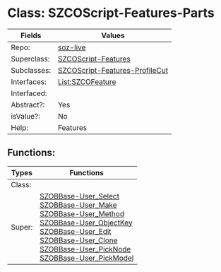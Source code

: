 
# Class:	SZCOScript-Features-Parts

| Fields | Values |
| --------- | --------- |
| Repo: | [soz-live](/repos/soz-live.html) |
| Superclass: | [SZCOScript-Features](SZCOScript-Features.html) |
| Subclasses: | [SZCOScript-Features-ProfileCut](SZCOScript-Features-ProfileCut.html) |
| Interfaces: | [List:SZCOFeature](List:SZCOFeature.html) |
| Interfaced: |  |
| Abstract?: | Yes |
| isValue?: | No |
| Help: | Features |


## Functions:

| Types | Functions |
| --------- | --------- |
| Class: |  |
| Super: | [SZOBBase-User_Select](SZOBBase.html) <br> [SZOBBase-User_Make](SZOBBase.html) <br> [SZOBBase-User_Method](SZOBBase.html) <br> [SZOBBase-User_ObjectKey](SZOBBase.html) <br> [SZOBBase-User_Edit](SZOBBase.html) <br> [SZOBBase-User_Clone](SZOBBase.html) <br> [SZOBBase-User_PickNode](SZOBBase.html) <br> [SZOBBase-User_PickModel](SZOBBase.html) |


